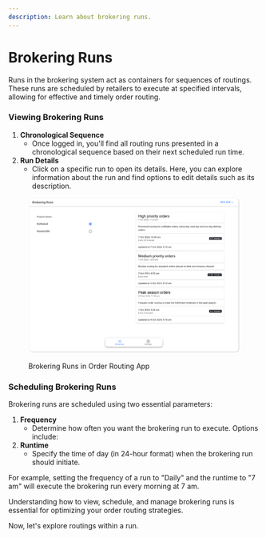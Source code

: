 ```yaml
---
description: Learn about brokering runs.
---
```


# Brokering Runs

Runs in the brokering system act as containers for sequences of routings. These runs are scheduled by retailers to execute at specified intervals, allowing for effective and timely order routing.

### Viewing Brokering Runs

1. **Chronological Sequence**
   * Once logged in, you'll find all routing runs presented in a chronological sequence based on their next scheduled run time.
2. **Run Details**
   * Click on a specific run to open its details. Here, you can explore information about the run and find options to edit details such as its description.

<figure><img src="../.gitbook/assets/Brokering Runs (1).png" alt=""><figcaption><p>Brokering Runs in Order Routing App</p></figcaption></figure>

### Scheduling Brokering Runs

Brokering runs are scheduled using two essential parameters:

1. **Frequency**
   * Determine how often you want the brokering run to execute. Options include:
2. **Runtime**
   * Specify the time of day (in 24-hour format) when the brokering run should initiate.

For example, setting the frequency of a run to "Daily" and the runtime to "7 am" will execute the brokering run every morning at 7 am.

Understanding how to view, schedule, and manage brokering runs is essential for optimizing your order routing strategies.

Now, let's explore routings within a run.
